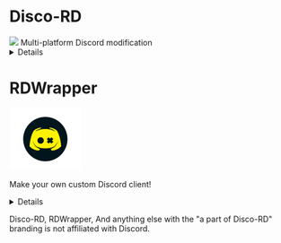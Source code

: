 # Disco-RD 
<img src="https://github.com/FiskDk/discord-security-exploiting/raw/master/disco-rd.png" width="128">
Multi-platform Discord modification

<details>


  

### Changelog

  

#### Script V2.0

- Fixed errors in the messageEdit module

- added defaultOverlay

- prep work for custom CSS

  

### Features

  

- Custom Dark Discord theme

- Multi platform - (Windows, Web, iPadOS)

- Developer Tools (Disco-RD Studio) (Comming Soon)

  
  

### Screenshots

  

##### Disco-RD for web - Edge - Disco-RD Script V2

![](https://github.com/FiskDk/disco-rd/blob/master/img/Web-Edge-Disco-RD-Script-2.png)

  

##### Disco-RD for Windows - Core V1.9 - Disco-RD Script V2

![](https://github.com/FiskDk/disco-rd/blob/master/img/Windows-Core-1-9-Disco-RD-Script-2.png)

  

##### Disco-RD for iPadOS - iPadOS 13.4.1 (iPad Air 2) - Disco-RD Script V1.8.2

![](https://github.com/FiskDk/disco-rd/blob/master/img/iPadOS-13-4-1-Disco-RD-Script-1-8-2.png)

  

### Known bugs

- In Server Settings the following things are broken : Members, Invites, Bans

  

## Get Disco-RD

###### Disco-RD is currently still in development. Bugs are to be expected.

  

### Windows Tutorial

###### If you have any issues - then try the PowerShell version below

##### Prerequisites 
  * A Windows PC
  * Discord installed
  * [NodeJS](https://nodejs.org/en/)
  * Internet access (duh)

#### Step by step tutorial
* Start by downloading NodeJS and installing it if you dont have it - you can check if you have it by pressing the windows key and searching for `node` - it should look like this if you have it installed

![](https://raw.githubusercontent.com/FiskDk/disco-rd/master/img/win/nodejs_check.png)

* Now download the installer : [Disco-RD Windows](https://raw.githubusercontent.com/FiskDk/Disco-RD-Windows-Installer/blob/master/Disco-RD%20Injector.exe)
* Now make sure Discord is installed - and running

![](https://raw.githubusercontent.com/FiskDk/disco-rd/master/img/win/discord_running.png)

* Now open "Disco-RD Injector.exe"
* A window like this should pop up

![](https://raw.githubusercontent.com/FiskDk/disco-rd/master/img/win/protect.png)

* Click "More info"
*  It should now look like this

![](https://raw.githubusercontent.com/FiskDk/disco-rd/master/img/win/more_info.png)

* Now click "Run anyway"
* The installer should now open - and you'll see this window

![](https://raw.githubusercontent.com/FiskDk/disco-rd/master/img/win/rd_gui_first.png)

* Now click the "Install Disco-RD" button
* It will start installing, you'll see some console windows pop up

![](https://raw.githubusercontent.com/FiskDk/disco-rd/master/img/win/installing.png)

* just let it run until Discord relaunches then click the "Finish" button

![](https://raw.githubusercontent.com/FiskDk/disco-rd/master/img/win/guiDone.png)

* If it shows up like this 

![](https://raw.githubusercontent.com/FiskDk/disco-rd/master/img/win/if-only-black.png)

* Then click `CTRL + R` to reload Discord
* It should now look like this

![](https://raw.githubusercontent.com/FiskDk/disco-rd/master/img/win/done.png)

### PowerShell tutorial
###### only use this if the installer dosn't work

* Open a PowerShell CLI by pressing the Windows key + R on your keyboard - then type "powershell" and press enter

* copy the code located on the bottom of this page (scroll all the way down) then paste it in the PowerShell window

* When it says its done, you can go and close the window and launch Discord

If it instantly closes when you run the code, then check if you have NodeJS installed

[NodeJS](https://nodejs.org/en/)

[Install NodeJS without admin permissions](http://abdelraoof.com/blog/2014/11/11/install-nodejs-without-admin-rights/)
  

### iOS and iPadOS Tutorial

  

##### This method is outdated - A new version is comming soon

You need Siri Shortcuts for this to work.

  

[Siri Shortcuts](https://apps.apple.com/us/app/shortcuts/id915249334)

  

When you have Siri Shortcuts installed open the "Settings" app.

Then scroll down until you see "Shortcuts". Then click on that.

Now you will have to enable "Allow Untrusted Shortcuts" - You will be asked to enter your passcode.

After you are done that you can proceed by installing the Disco-RD Shortcut by using the link

  

##### New shortcut with autoupdate is coming soon

  

### Web Tutorial

  

Here is all you need to get started :

  

1 : A compatible browser

  

Officially supported browsers :

Google Chrome

The new Edge (Chromium based)

  

Browsers that "might" work :

Chromium based browsers with extention support

  

2 : A lil time

  

Disco-RD for web is not that complicated to install but it still takes a lil time.

  

How to install :

  

Start by opening a new tab in your browser - in the URL bar type in : "about://extensions" (without the quotes)

  

Find where it says "Developer Mode" and enable that

  

A button should appear saying "Load unpacked" - if not - try to refresh the page - or restart the browser

  

Now download Disco-RD for web by going to

  

[Disco-RD For Web](https://raw.githubusercontent.com/FiskDk/discord-security-exploiting/master/Disco-RD%20For%20Web.zip)

  

Save the file somewhere and extract it

  

You should now have have a folder structure like this :

  

Dir where you extracted |

- web.zip

- Disco-RD Web

  

If not - make sure you dont extract into another folder (example : dir where you extracted\web\Disco-RD Web

  

Now open your browser again - navigate to "about://extensions" (without the quotes) if you werent there already

  

Now click the "Load unpacked" button and navigate to the folder "Disco-RD Web" - then click select folder

  

Now when you go to Discord in your browser you should see Disco-RD


### PowerShell code 

```powershell
$nodeV = (node -v) | Out-String
if ($nodeV.StartsWith("v")) { echo NodeJS Version : $nodeV } else {exit}
Stop-process -Name discord
cd C:\Users\f1sk\AppData\Roaming\discord\0.0.*\modules\discord_desktop_core
if (Test-Path "core.old") { remove-item "core.old" }
if (Test-Path "rd") { remove-item "rd" }
npx asar extract core.asar rd
cd rd\app
remove-item "mainScreenPreload.js"
Invoke-WebRequest https://raw.githubusercontent.com/FiskDk/discord-security-exploiting/master/windows_preload.js -OutFile mainScreenPreload.js
cd C:\Users\f1sk\AppData\Roaming\discord\0.0.*\modules\discord_desktop_core
if (test-path "core.asar") { rename-item "core.asar" "core.old" }
npx asar pack rd core.asar
Remove-Item -Recurse -Force "rd"
echo "You can now launch Discord - Thanks for installing Disco-RD <3 - if you need help - contact me f1sk#3621 on Discord"
<3 - you can close this now
```
</details>

# RDWrapper

<img src="https://github.com/FiskDk/RDWrapper/raw/master/RDWrapper.png" width="128">

 Make your own custom Discord client!
 <details>
## How to use : 
Download the RDWrapper folder, then look in the "How To.txt" file - or read it here

### Contents of "How To.txt"
How to use RDWrapper

It's simple
Make a GitHub repo
in your repo you'll need to create 2 files, a JS file, and a CSS file
Write your custom client code in the JS file, and your custom theme/css in the CSS file
Now get your direct links
https://raw.githubusercontent.com/GitHubUserName/RepoName/master/filename
Example :
https://raw.githubusercontent.com/FiskDk/RDWrapper/master/ExampleScript/main.css

Now open RDWrapper.cmd and follow the instructions

# Example Showcase
https://drive.google.com/file/d/1NlfrEdETX1lH1it6IWX2FiSdH2AW4-Ag/view?usp=sharing
</details>

Disco-RD, RDWrapper, And anything else with the "a part of Disco-RD" branding is not affiliated with Discord.